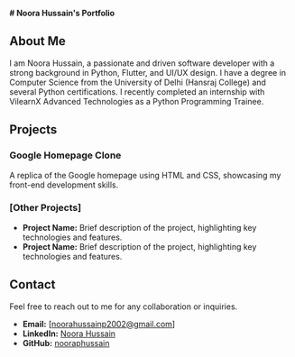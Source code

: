 **# Noora Hussain's Portfolio**

## About Me
I am Noora Hussain, a passionate and driven software developer with a strong background in Python, Flutter, and UI/UX design. I have a degree in Computer Science from the University of Delhi (Hansraj College) and several Python certifications. I recently completed an internship with VilearnX Advanced Technologies as a Python Programming Trainee.

## Projects
### Google Homepage Clone
A replica of the Google homepage using HTML and CSS, showcasing my front-end development skills.

### [Other Projects]
- **Project Name:** Brief description of the project, highlighting key technologies and features.
- **Project Name:** Brief description of the project, highlighting key technologies and features.

## Contact
Feel free to reach out to me for any collaboration or inquiries.

- **Email:** [noorahussainp2002@gmail.com]
- **LinkedIn:** [Noora Hussain](https://www.linkedin.com/in/noora-hussain-89bb291b7/ )
- **GitHub:** [nooraphussain](https://github.com/nooraphussain )

